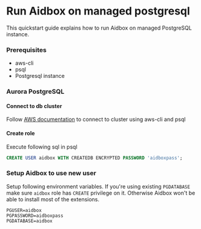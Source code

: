 # Run Aidbox on managed postgresql

This quickstart guide explains how to run Aidbox on managed PostgreSQL
instance.

### Prerequisites

- aws-cli
- psql
- Postgresql instance

### Aurora PostgreSQL

#### Connect to db cluster

Follow [AWS
documentation](https://docs.aws.amazon.com/AmazonRDS/latest/AuroraUserGuide/UsingWithRDS.IAMDBAuth.Connecting.AWSCLI.PostgreSQL.html)
to connect to cluster using aws-cli and psql

#### Create role

Execute following sql in psql

```sql
CREATE USER aidbox WITH CREATEDB ENCRYPTED PASSWORD 'aidboxpass';
```

### Setup Aidbox to use new user

Setup following environment variables. If you're using existing
`PGDATABASE` make sure `aidbox` role has `CREATE` privilege on
it. Otherwise Aidbox won't be able to install most of the extensions.

```shell
PGUSER=aidbox
PGPASSWORD=aidboxpass
PGDATABASE=aidbox
```
